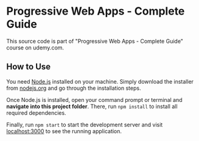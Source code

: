 # Progressive Web Apps - Complete Guide

This source code is part of "Progressive Web Apps - Complete Guide" course on udemy.com.

## How to Use

You need [Node.js](https://nodejs.org) installed on your machine. Simply download the installer from [nodejs.org](https://nodejs.org) and go through the installation steps.

Once Node.js is installed, open your command prompt or terminal and **navigate into this project folder**. There, run `npm install` to install all required dependencies.

Finally, run `npm start` to start the development server and visit [localhost:3000](http://localhost:3000/) to see the running application.
